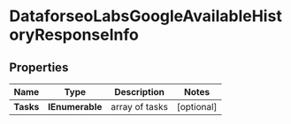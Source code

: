 # DataforseoLabsGoogleAvailableHistoryResponseInfo


## Properties

| Name | Type | Description | Notes |
|------------ | ------------- | ------------- | -------------|
**Tasks** | **IEnumerable<DataforseoLabsGoogleAvailableHistoryTaskInfo>** | array of tasks |[optional]|
